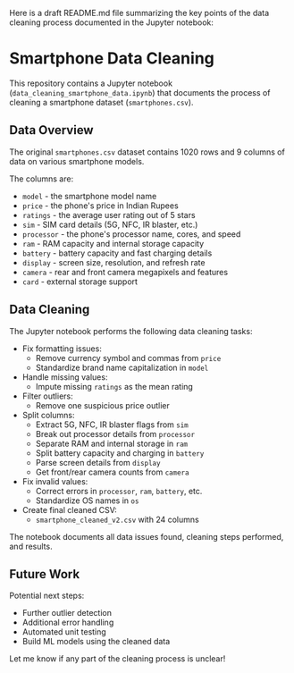 Here is a draft README.md file summarizing the key points of the data cleaning process documented in the Jupyter notebook:

# Smartphone Data Cleaning

This repository contains a Jupyter notebook (`data_cleaning_smartphone_data.ipynb`) that documents the process of cleaning a smartphone dataset (`smartphones.csv`). 

## Data Overview

The original `smartphones.csv` dataset contains 1020 rows and 9 columns of data on various smartphone models.

The columns are:

- `model` - the smartphone model name 
- `price` - the phone's price in Indian Rupees
- `ratings` - the average user rating out of 5 stars
- `sim` - SIM card details (5G, NFC, IR blaster, etc.)
- `processor` - the phone's processor name, cores, and speed
- `ram` - RAM capacity and internal storage capacity  
- `battery` - battery capacity and fast charging details
- `display` - screen size, resolution, and refresh rate
- `camera` - rear and front camera megapixels and features
- `card` - external storage support

## Data Cleaning 

The Jupyter notebook performs the following data cleaning tasks:

- Fix formatting issues:
  - Remove currency symbol and commas from `price`
  - Standardize brand name capitalization in `model`
- Handle missing values:
  - Impute missing `ratings` as the mean rating
- Filter outliers:
  - Remove one suspicious price outlier
- Split columns:
  - Extract 5G, NFC, IR blaster flags from `sim` 
  - Break out processor details from `processor`
  - Separate RAM and internal storage in `ram`
  - Split battery capacity and charging in `battery` 
  - Parse screen details from `display`
  - Get front/rear camera counts from `camera`
- Fix invalid values:  
  - Correct errors in `processor`, `ram`, `battery`, etc. 
  - Standardize OS names in `os`
- Create final cleaned CSV:
  - `smartphone_cleaned_v2.csv` with 24 columns

The notebook documents all data issues found, cleaning steps performed, and results.

## Future Work

Potential next steps:

- Further outlier detection
- Additional error handling 
- Automated unit testing
- Build ML models using the cleaned data

Let me know if any part of the cleaning process is unclear!
